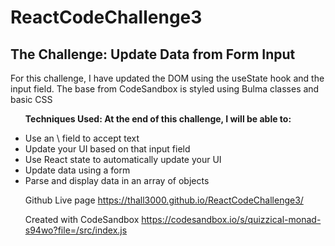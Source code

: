 # ReactCodeChallenge3
<h2>The Challenge: Update Data from Form Input</h2>
<p>For this challenge, I have updated the DOM using the useState hook and the input field. The base from CodeSandbox is styled using Bulma classes and basic CSS</p>

<ul><strong>Techniques Used: At the end of this challenge, I will be able to:</strong></p>

<li>Use an \<input\> field to accept text</li>
<li>Update your UI based on that input field</li>
<li>Use React state to automatically update your UI</li>
<li>Update data using a form</li>
<li>Parse and display data in an array of objects</li>

Github Live page
https://thall3000.github.io/ReactCodeChallenge3/

Created with CodeSandbox
https://codesandbox.io/s/quizzical-monad-s94wo?file=/src/index.js
